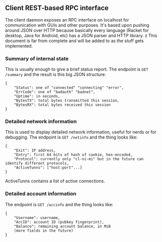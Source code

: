 ## Client REST-based RPC interface

The client daemon exposes an RPC interface on localhost for communication with GUIs and other purposes. It's based upon pushing around JSON over HTTP because basically every language (Racket for desktop, Java for Android, etc) has a JSON parser and HTTP library.
z
This document is far from complete and will be added to as the stuff gets implemented.

### Summary of internal state

This is usually enough to give a brief status report. The endpoint is `GET /summary` and the result is this big JSON structure:

    {
        "Status": one of "connected" "connecting" "error",
        "ErrCode": one of "badauth" "badnet",
        "Uptime": in seconds,
        "BytesTX": total bytes transmitted this session,
        "BytesRX": total bytes received this session
    }

### Detailed network information

This is used to display detailed network information, useful for nerds or for debugging. The endpoint is `GET /netinfo` and the thing looks like:

    {
        "Exit": IP address,
        "Entry": first 64 bits of hash of cookie, hex-encoded,
        "Protocol": currently only "cl-ni-mi" but in the future can identify different protocols,
        "ActiveTunns": ["host:port"...]
    }

ActiveTunns contains a list of active connections.

### Detailed account information

The endpoint is `GET /accinfo` and the thing looks like:

    {
        "Username": username,
        "AccID": account ID (pubkey fingerprint),
        "Balance": remaining account balance, in MiB
        (more fields in the future)
    }
